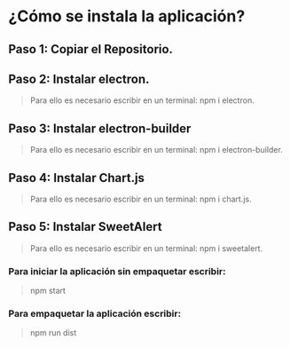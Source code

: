 # ¿Cómo se instala la aplicación?

## Paso 1: Copiar el Repositorio.

## Paso 2: Instalar electron.
> Para ello es necesario escribir en un terminal: npm i electron.

## Paso 3: Instalar electron-builder
> Para ello es necesario escribir en un terminal: npm i electron-builder.

## Paso 4: Instalar Chart.js
> Para ello es necesario escribir en un terminal: npm i chart.js.

## Paso 5: Instalar SweetAlert
> Para ello es necesario escribir en un terminal: npm i sweetalert.

### Para iniciar la aplicación sin empaquetar escribir: 
> npm start

### Para empaquetar la aplicación escribir:
> npm run dist